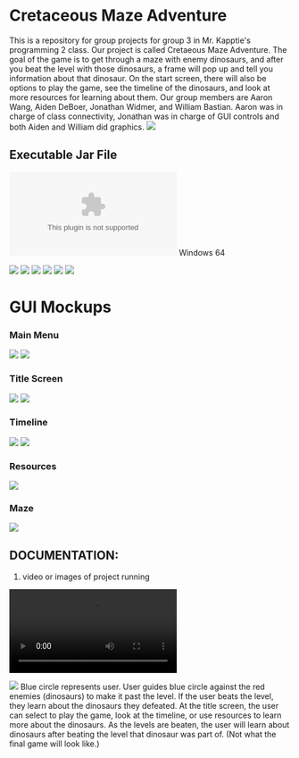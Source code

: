 # Cretaceous Maze Adventure
This is a repository for group projects for group 3 in Mr. Kapptie's programming 2 class. Our project is called Cretaeous Maze Adventure. The goal of the game is to get through a maze with enemy dinosaurs, and after you beat the level with those dinosaurs, a frame will pop up and tell you information about that dinosaur. On the start screen, there will also be options to play the game, see the timeline of the dinosaurs, and look at more resources for learning about them. Our group members are Aaron Wang, Aiden DeBoer, Jonathan Widmer, and William Bastian. Aaron was in charge of class connectivity, Jonathan was in charge of GUI controls and both Aiden and William did graphics.
![](logo/repositorypic.PNG)

## Executable Jar File
![Executable Jar File](https://github.com/jonathanwidmer/programmingroupproject/raw/main/application.windows64/application.windows64.zip) Windows 64

![](logo/classdiagram.png)
![](logo/projectimage.JPG)
![](logo/projectimage2.JPG)
![](logo/projectimage3.JPG)
![](logo/triceratops1.png)
![](logo/brachiosaurus.png)

# GUI Mockups
### Main Menu
![](https://github.com/jonathanwidmer/programmingroupproject/blob/main/Exports/MainMenuMainMenu.png?raw=true)
![](https://github.com/jonathanwidmer/programmingroupproject/blob/main/src/data/StartScreen.png?raw=true)
### Title Screen
![](https://github.com/jonathanwidmer/programmingroupproject/blob/main/Exports/TitleScreenTitle%20Screen.png?raw=true)
![](https://github.com/jonathanwidmer/programmingroupproject/blob/main/src/data/TitleScreen.png?raw=true)
### Timeline
![](https://github.com/jonathanwidmer/programmingroupproject/blob/main/Exports/TimelineTimeline.png?raw=true)
![](https://github.com/jonathanwidmer/programmingroupproject/blob/main/src/data/Timeline.png?raw=true)
### Resources
![](https://github.com/jonathanwidmer/programmingroupproject/blob/main/src/data/Resources.png?raw=true)
### Maze
![](https://github.com/jonathanwidmer/programmingroupproject/blob/main/Exports/MazeMaze.png?raw=true)

## DOCUMENTATION:
1. video or images of project running

![Final Project Video](https://github.com/jonathanwidmer/programmingroupproject/raw/main/finalprojectvideo.mp4)

![](logo/levelone.JPG)
Blue circle represents user. User guides blue circle against the red enemies (dinosaurs) to make it past the level.
If the user beats the level, they learn about the dinosaurs they defeated. At the title screen, the user can select to play the game, look at the timeline, or use resources to learn more about the dinosaurs. As the levels are beaten, the user will learn about dinosaurs after beating the level that dinosaur was part of. (Not what the final game will look like.)
